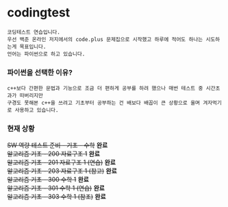 # codingtest
    코딩테스트 연습입니다.
    우선 백준 온라인 저지에서의 code.plus 문제집으로 시작했고 하루에 적어도 하나는 시도하는게 목표입니다.
    언어는 파이썬으로 하고 있습니다.

### 파이썬을 선택한 이유? 
    c++보다 간편한 문법과 기능으로 조금 더 편하게 공부를 하려 했으나 매번 테스트 중 시간초과가 떠버리지만
    구경도 못해본 c++을 쓰려고 기초부터 공부하는 건 배보다 배꼽이 큰 상황으로 울며 겨자먹기로 사용하고 있습니다.
### 현재 상황 
~~SW 역량 테스트 준비 - 기초 - 수학~~ **완료**  
~~알고리즘 기초 - 200 자료구조 1~~ **완료**  
~~알고리즘 기초 - 201 자료구조 1 (연습)~~ **완료**  
~~알고리즘 기초 - 203 자료구조 1 (참고)~~ **완료**  
~~알고리즘 기초 - 300 수학 1~~ **완료**  
~~알고리즘 기초 - 301 수학 1 (연습)~~ **완료**  
~~알고리즘 기초 - 303 수학 1 (참조)~~ **완료**  